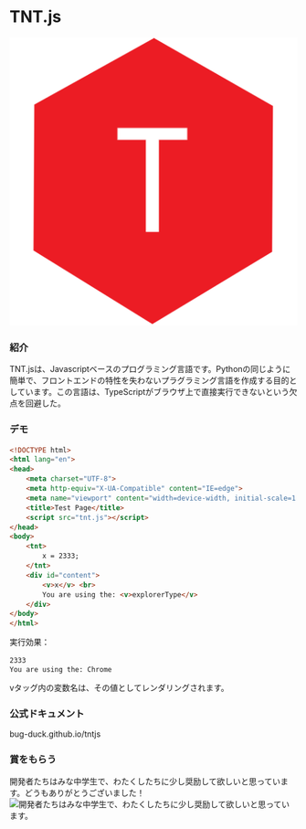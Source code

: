 # TNT.js
![输入图片说明](TNT.js.logo.png)

### 紹介
TNT.jsは、Javascriptベースのプログラミング言語です。Pythonの同じように簡単で、フロントエンドの特性を失わないプラグラミング言語を作成する目的としています。この言語は、TypeScriptがブラウザ上で直接実行できないという欠点を回避した。  

### デモ
```html
<!DOCTYPE html>
<html lang="en">
<head>
    <meta charset="UTF-8">
    <meta http-equiv="X-UA-Compatible" content="IE=edge">
    <meta name="viewport" content="width=device-width, initial-scale=1.0">
    <title>Test Page</title>
    <script src="tnt.js"></script>
</head>
<body>
    <tnt>
        x = 2333;
    </tnt>
    <div id="content">
        <v>x</v> <br>
        You are using the: <v>explorerType</v>
    </div>
</body>
</html>
```

実行効果：
```
2333
You are using the: Chrome
```
vタッグ内の変数名は、その値としてレンダリングされます。

### 公式ドキュメント
bug-duck.github.io/tntjs

### 賞をもらう
開発者たちはみな中学生で、わたくしたちに少し奨励して欲しいと思っています。どうもありがとうございました！
![開発者たちはみな中学生で、わたくしたちに少し奨励して欲しいと思っています。](https://img-blog.csdnimg.cn/369cf4080e44416b9e78e58872615d6b.png?x-oss-process=image/watermark,type_d3F5LXplbmhlaQ,shadow_50,text_Q1NETiBA566x5a2Q5ZCbc2hlZXA=,size_20,color_FFFFFF,t_70,g_se,x_16#pic_center)
